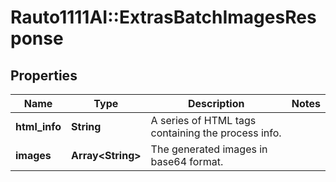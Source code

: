 # Rauto1111AI::ExtrasBatchImagesResponse

## Properties
Name | Type | Description | Notes
------------ | ------------- | ------------- | -------------
**html_info** | **String** | A series of HTML tags containing the process info. | 
**images** | **Array&lt;String&gt;** | The generated images in base64 format. | 

